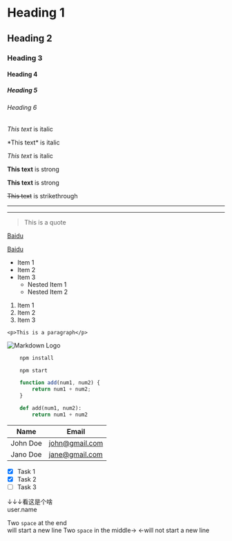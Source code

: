 <!-- Headings -->
# Heading 1
## Heading 2
### Heading 3
#### Heading 4
##### Heading 5
###### Heading 6

<!-- Italics -->

*This text* is italic

\*This text\* is italic

_This text_ is italic

<!-- Strong -->
**This text** is strong

__This text__ is strong

<!-- Strikethrough -->
~~This text~~ is strikethrough

<!-- Horizontal Rule -->

---
___

<!-- Blockquote -->
> This is a quote

<!-- Links -->
[Baidu](https://www.baidu.com)

[Baidu](https://www.baidu.com
"Baidu")

<!-- Unordered Line -->
* Item 1
* Item 2
* Item 3
    * Nested Item 1
    * Nested Item 2

<!-- Ordered Line -->
1. Item 1
1. Item 2
1. Item 3

<!-- Inline Code Block -->
`<p>This is a paragraph</p>`

<!-- Images -->
![Markdown Logo](https://markdown-here.com/img/icon256.png)

<!-- ↑↑↑↑Basic↑↑↑↑ -->

<!-- Github↓↓↓Markdown -->
```bash
    npm install

    npm start
```

```javascript
    function add(num1, num2) {
        return num1 + num2;
    }
```

```python
    def add(num1, num2):
        return num1 + num2
```

<!-- Tables -->
| Name     | Email          |
| -------- | -------------- |
| John Doe | john@gmail.com |
| Jano Doe | jane@gmail.com |

<!-- Task Lists -->
* [x] Task 1
* [x] Task 2
* [ ] Task 3

↓↓↓看这是个啥  
user.name

Two `space` at the end  
will start a new line
Two `space` in the middle->  <-will not start a new line
